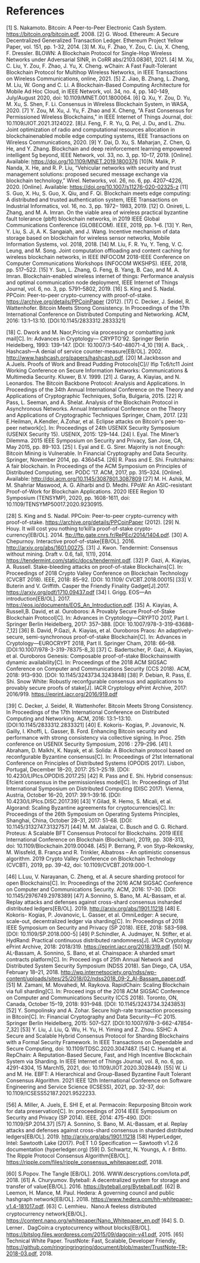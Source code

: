 # References
[1] S. Nakamoto. Bitcoin: A Peer-to-Peer Electronic Cash System. https://bitcoin.org/bitcoin.pdf, 2008.
[2] G. Wood. Ethereum: A Secure Decentralized Generalized Transaction Ledger. Ethereum Project Yellow Paper, vol. 151, pp. 1-32, 2014.
[3] M. Xu, F. Zhao, Y. Zou, C. Liu, X. Cheng, F. Dressler. BLOWN: A Blockchain Protocol for Single-Hop Wireless Networks under Adversarial SINR, in CoRR abs/2103.08361, 2021.
[4] M. Xu, C. Liu, Y. Zou, F. Zhao, J. Yu, X. Cheng. wChain: A Fast Fault-Tolerant Blockchain Protocol for Multihop Wireless Networks, in IEEE Transactions on Wireless Communications, online, 2021.
[5] Z. Jiao, B. Zhang, L. Zhang, M. Liu, W. Gong and C. Li. A Blockchain-Based Computing Architecture for Mobile Ad Hoc Cloud, in IEEE Network, vol. 34, no. 4, pp. 140-149, July/August 2020, doi: 10.1109/MNET.001.1800064.
[6] Q. Xu, Y. Zou, D. Yu, M. Xu, S. Shen, F. Li. Consensus in Wireless Blockchain System, in WASA, 2020.
[7] Y. Zou, M. Xu, J. Yu, F. Zhao and X. Cheng, "A Fast Consensus for Permissioned Wireless Blockchains," in IEEE Internet of Things Journal, doi: 10.1109/JIOT.2021.3124022.
[8]J. Feng, F. R. Yu, Q. Pei, J. Du, and L. Zhu. Joint optimization of radio and computational resources allocation in blockchainenabled mobile edge computing systems, IEEE Transactions on Wireless Communications, 2020.
[9] Y. Dai, D. Xu, S. Maharjan, Z. Chen, Q. He, and Y. Zhang. Blockchain and deep reinforcement learning empowered intelligent 5g beyond, IEEE Network, vol. 33, no. 3, pp. 10–17, 2019. [Online]. Available: https://doi.org/10.1109/MNET.2019.1800376
[10]N. Malik, P. Nanda, X. He, and R. P. Liu, “Vehicular networks with security and trust management solutions: proposed secured message exchange via blockchain technology,” Wirel. Networks, vol. 26, no. 6, pp. 4207–4226, 2020. [Online]. Available:
https://doi.org/10.1007/s11276-020-02325-z
[11] S. Guo, X. Hu, S. Guo, X. Qiu, and F. Qi. Blockchain meets edge computing: A distributed and trusted authentication system, IEEE Transactions on Industrial Informatics, vol. 16, no. 3, pp. 1972–
1983, 2019.
[12] O. Onireti, L. Zhang, and M. A. Imran. On the viable area of wireless practical byzantine fault tolerance (pbft) blockchain networks, in 2019 IEEE Global Communications Conference (GLOBECOM). IEEE, 2019, pp. 1–6.
[13] Y. Ren, Y. Liu, S. Ji, A. K. Sangaiah, and J. Wang. Incentive mechanism of data storage based on blockchain for wireless sensor networks, Mobile Information Systems, vol. 2018, 2018.
[14] M. Liu, F. R. Yu, Y. Teng, V. C. Leung, and M. Song. Joint computation offloading and content caching for wireless blockchain networks, in IEEE INFOCOM 2018-IEEE Conference on Computer Communications Workshops (INFOCOM WKSHPS). IEEE, 2018, pp.
517–522.
[15] Y. Sun, L. Zhang, G. Feng, B. Yang, B. Cao, and M. A. Imran. Blockchain-enabled wireless internet of things: Performance analysis and optimal communication node deployment, IEEE Internet of Things Journal, vol. 6, no. 3, pp. 5791–5802, 2019.
[16] S. King and S. Nadal. PPCoin: Peer-to-peer crypto-currency with proof-of-stake. https://archive.org/details/PPCoinPaper (2012).
[17] C. Decker, J. Seidel, R. Wattenhofer. Bitcoin Meets Strong Consistency. In Proceedings of the 17th International Conference on Distributed Computing and Networking. ACM, 2016: 13:1–13:10. [DOI:10.1145/2833312.2833321]

[18]	C. Dwork and M. Naor,Pricing via processing or combatting junk mail[C]. In: Advances in Cryptology— CRYPTO’92. Springer Berlin Heidelberg, 1993: 139–147. [DOI: 10.1007/3-540-48071-4_10
[19]	A. Back, . Hashcash—A denial of service counter-measure[EB/OL]. 2002. http://www.hashcash.org/papers/hashcash.pdf.
[20]	M.Jackbsson and A.Juels. Proofs of Work and Bread Pudding Protocols[C]// Ifip Tc6/tc11 Joint Working Conference on Secure Information Networks: Communications & Multimedia Security. Kluwer, B.V.  1999.
[21]	J. Garay, A. Kiayias, and N. Leonardos. The Bitcoin Backbone Protocol: Analysis and Applications. In Proceedings of the 34th Annual International Conference on the Theory and Applications of Cryptographic Techniques, Sofia, Bulgaria, 2015.
[22]	R. Pass, L. Seeman, and A. Shelat. Analysis of the Blockchain Protocol in Asynchronous Networks. Annual International Conference on the Theory and Applications of Cryptographic Techniques Springer, Cham, 2017.
[23]	E.Heilman, A.Kendler, A.Zohar, et al. Eclipse attacks on Bitcoin's peer-to-peer network[c]. In: Proceedings of 24th USENIX Security Symposium (USENIX Security 15). USENIX, 2015: 129–144.
[24]	I. Eyal. The Miner’s Dilemma. 2015 IEEE Symposium on Security and Privacy, San Jose, CA, May 2015, pp. 89-103.
[25]	I. Eyal and E. G. Sirer. Majority is not Enough: Bitcoin Mining is Vulnerable. In Financial Cryptography and Data Security. Springer, November 2014, pp. 436õ454.
[26]	R. Pass and E. Shi. Fruitchains: A fair blockchain. In Proceedings of the ACM Symposium on Principles of Distributed Computing, ser. PODC ’17. ACM, 2017, pp. 315–324. [Online]. Available: http://doi.acm.org/10.1145/3087801.3087809
[27]	M. H. Ashik, M. M. Shahriar Maswood, A. G. Alharbi and D. Medhi. FPoW: An ASIC-resistant Proof-of-Work for Blockchain Applications. 2020 IEEE Region 10 Symposium (TENSYMP), 2020, pp. 1608-1611, doi: 10.1109/TENSYMP50017.2020.9230915.

[28]	S. King and S. Nadal. PPCoin: Peer-to-peer crypto-currency with proof-of-stake. https://archive.org/details/PPCoinPaper (2012).
[29]	N. Houy. It will cost you nothing to‘kill’a proof-of-stake crypto-currency[EB/OL]. 2014. ftp://ftp.gate.cnrs.fr/RePEc/2014/1404.pdf.
[30]	A. Chepurnoy. Interactive proof-of-stake[EB/OL]. 2016. http://arxiv.org/abs/1601.00275.
[31]	J. Kwon. Tendermint: Consensus without mining. Draft v. 0.6, fall, 1(11), 2014. https://tendermint.com/static/docs/tendermint.pdf.
[32]	P. Gazi, A. Kiayias, A. Russell. Stake-bleeding attacks on proof-of-stake Blockchains[C]. In: Proceedings of 2018 Crypto Valley Conference on Blockchain Technology (CVCBT 2018). IEEE, 2018: 85–92. [DOI: 10.1109/ CVCBT.2018.00015]
[33]	V. Buterin and V. Griffith. Casper the Friendly Finality Gadget[J].2017. https://arxiv.org/pdf/1710.09437.pdf
[34]	I. Grigg. EOS—An introduction[EB/OL]. 2017. https://eos.io/documents/EOS_An_Introduction.pdf.
[35]	A. Kiayias, A. Russell,B. David, et al. Ouroboros: A Provably Secure Proof-of-Stake Blockchain Protocol[C]. In: Advances in Cryptology—CRYPTO 2017, Part I. Springer Berlin Heidelberg, 2017: 357–388. [DOI: 10.1007/978-3-319-63688-7_12]
[36]	B. David, P.Gazi, A. Kiayias, et al. Ouroboros Praos: An adaptively-secure, semi-synchronous proof-of-stake Blockchain[C]. In: Advances in Cryptology—EUROCRYPT 2018, Part II. Springer Cham, 2018: 66–98. [DOI:10.1007/978-3-319-78375-8_3]
[37]	C. Badertscher, P. Gazi, A. Kiayias, et al. Ouroboros Genesis: Composable proof-of-stake Blockchainswith dynamic availability[C]. In: Proceedings of the 2018 ACM SIGSAC Conference on Computer and Communications Security (CCS 2018). ACM, 2018: 913–930. [DOI: 10.1145/3243734.3243848]
[38]	P. Debian, R. Pass, E. Shi. Snow White: Robustly reconfgurable consensus and applications to provably secure proofs of stake[J]. IACR Cryptology ePrint Archive, 2017: 2016/919. https://eprint.iacr.org/2016/919.pdf

[39]	C. Decker, J. Seidel, R. Wattenhofer. Bitcoin Meets Strong Consistency. In Proceedings of the 17th International Conference on Distributed Computing and Networking. ACM, 2016: 13:1–13:10. [DOI:10.1145/2833312.2833321]
[40]	E. Kokoris- Kogias, P. Jovanovic, N. Gailly, I. Khoffi, L. Gasser, B. Ford. Enhancing Bitcoin security and performance with strong consistency via collective signing. In Proc. 25th conference on USENIX Security Symposium, 2016 : 279–296.
[41]	I. Abraham, D. Malkhi, K. Nayak, et al. Solida: A Blockchain protocol based on reconfgurable Byzantine consensus[C]. In: Proceedings of 21st International Conference on Principles of Distributed Systems (OPODIS 2017). Lisbon, Portugal, December 18–20, 2017: 25:1–25:19. [DOI: 10.4230/LIPIcs.OPODIS.2017.25]
[42]	R. Pass and E. Shi. Hybrid consensus: Efcient consensus in the permissionless model[C]. In: Proceedings of 31st International Symposium on Distributed Computing (DISC 2017). Vienna, Austria, October 16–20, 2017: 39:1–39:16. [DOI: 10.4230/LIPIcs.DISC.2017.39]
[43]	Y.Gilad, R. Hemo, S. Micali, et al. Algorand: Scaling Byzantine agreements for cryptocurrencies[C]. In: Proceedings of the 26th Symposium on Operating Systems Principles, Shanghai, China, October 28–31, 2017: 51–68. [DOI: 10.1145/3132747.3132757]
[44]	M. M. Jalalzai, C. Busch and G. G. Richard. Proteus: A Scalable BFT Consensus Protocol for Blockchains. 2019 IEEE International Conference on Blockchain (Blockchain), 2019, pp. 308-313, doi: 10.1109/Blockchain.2019.00048.
[45]	P. Berrang, P. von Styp-Rekowsky, M. Wissfeld, B. França and R. Trinkler, Albatross – An optimistic consensus algorithm. 2019 Crypto Valley Conference on Blockchain Technology (CVCBT), 2019, pp. 39-42, doi: 10.1109/CVCBT.2019.000-1.

[46]	L.Luu, V. Narayanan, C. Zheng, et al. A secure sharding protocol for open Blockchains[C]. In: Proceedings of the 2016 ACM SIGSAC Conference on Computer and Communications Security. ACM, 2016: 17–30. [DOI: 10.1145/2976749.2978389]
[47]	A.Sonnino, S. Bano, M. AL-Bassam, et al. Replay attacks and defenses against cross-shard consensus insharded distributed ledgers[EB/OL]. 2019. http://arxiv.org/abs/1901.11218
[48]	E. Kokoris- Kogias, P. Jovanovic, L. Gasser, et al. OmniLedger: A secure, scale-out, decentralized ledger via sharding[C]. In: Proceedings of 2018 IEEE Symposium on Security and Privacy (SP 2018). IEEE, 2018: 583–598. [DOI: 10.1109/SP.2018.000-5]
[49]	P.Schindler, A. Judmayer, N. Stifter, et al. HydRand: Practical continuous distributed randomness[J]. IACR Cryptology ePrint Archive, 2018: 2018/319. https://eprint.iacr.org/2018/319.pdf.
[50]	M. AL-Bassam, A. Sonnino, S. Bano, et al. Chainspace: A sharded smart contracts platform[C]. In: Proceed ings of 25th Annual Network and Distributed System Security Symposium (NDSS 2018). San Diego, CA, USA, February 18–21, 2018. http://wp.internetsociety.org/ndss/wp-content/uploads/sites/25/2018/02/ndss2018_09-2_Al-Bassam_paper.pdf.
[51]	 M. Zamani, M. Movahedi, M. Raykova. RapidChain: Scaling Blockchain via full sharding[C]. In: Proceed ings of the 2018 ACM SIGSAC Conference on Computer and Communications Security (CCS 2018). Toronto, ON, Canada, October 15–19, 2018: 931–948. [DOI: 10.1145/3243734.3243853]
[52]	Y. Sompolinsky and A. Zohar. Secure high-rate transaction processing in Bitcoin[C]. In: Financial Cryptography and Data Security—FC 2015. Springer Berlin Heidelberg, 2015: 507–527. [DOI:10.1007/978-3-662-47854-7_32]
[53]	Y. Liu, J. Liu, Q. Wu, H. Yu, H. Yiming and Z. Zhou. SSHC: A Secure and Scalable Hybrid Consensus Protocol for Sharding Blockchains with a Formal Security Framework. In IEEE Transactions on Dependable and Secure Computing, doi: 10.1109/TDSC.2020.3047487.
[54]	C. Huang et al. RepChain: A Reputation-Based Secure, Fast, and High Incentive Blockchain System via Sharding. In IEEE Internet of Things Journal, vol. 8, no. 6, pp. 4291-4304, 15 March15, 2021, doi: 10.1109/JIOT.2020.3028449.
[55]	W. Li and M. He. EBFT: A Hierarchical and Group-Based Byzantine Fault Tolerant Consensus Algorithm. 2021 IEEE 12th International Conference on Software Engineering and Service Science (ICSESS), 2021, pp. 32-37, doi: 10.1109/ICSESS52187.2021.9522233.

[56]	A. Miller, A. Juels, E. SHI E, et al. Permacoin: Repurposing Bitcoin work for data preservation[C]. In: proceedings of 2014 IEEE Symposium on Security and Privacy (SP 2014). IEEE, 2014: 475–490. [DOI: 10.1109/SP.2014.37]
[57]	A. Sonnino, S. Bano, M. AL-Bassam, et al. Replay attacks and defenses against cross-shard consensus in sharded distributed ledgers[EB/OL]. 2019. http://arxiv.org/abs/1901.11218
[58]	HyperLedger, Intel: Sawtooth Lake (2017). PoET 1.0 Specification — Sawtooth v1.2.6 documentation (hyperledger.org)
[59]	D. Schwartz, N. Youngs, A. r Britto. The Ripple Protocol Consensus Algorithm[EB/OL]. https://ripple.com/files/ripple_consensus_whitepaper.pdf, 2018.

[60]	S.Popov. The Tangle [EB/OL]. 2016. WWW.descryptions.com/Iota.pdf, 2018.
[61]	A. Churyumov. Byteball: A decentralized system for storage and transfer of value[EB/OL]. 2016.
https://byteball.org/Byteball.pdf.
[62]	B. Leemon, H. Mance, M. Paul. Hedera: A governing council and public hashgraph network[EB/OL]. 2018.
https://www.hedera.com/hh-whitepaper-v1.4-181017.pdf.
[63]	C. Lemhieu．Nano:A feeless distributed cryptocurrency network[EB/OL]． https://content.nano.org/whitepaper/Nano_Whitepaper_en.pdf
[64]	S. D. Lerner．DagCoin:a cryptocurrency without blocks[EB/OL]. https://bitslog.files.wordpress.com/2015/09/dagcoin-v41.pdf, 2015.
[65]	Technical White Paper. TrustNote: Fast, Scalable, Developer Friendly, https://github.com/ringringringring/document/blob/master/TrustNote-TR-2018-03.pdf, 2018.


